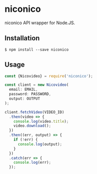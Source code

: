 # niconico

niconico API wrapper for Node.JS.

## Installation

```console
$ npm install --save niconico
```

## Usage

```js
const {Nicovideo} = require('niconico');

const client = new Nicovideo(
  email: EMAIL,
  password: PASSWORD,
  output: OUTPUT
);

client.fetchVideo(VIDEO_ID)
  .then(video => {
    console.log(video.title);
    video.download();
  })
  .then((err, output) => {
    if (!err) {
      console.log(output);
    }
  })
  .catch(err => {
    console.log(err);
  });
```
